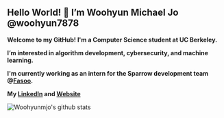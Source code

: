 ## Hello World! 👋 I’m Woohyun Michael Jo @woohyun7878 

**Welcome to my GitHub! I'm a Computer Science student at UC Berkeley.**

**I’m interested in algorithm development, cybersecurity, and machine learning.**

**I'm currently working as an intern for the Sparrow development team @[**Fasoo**](https://en.fasoo.com/).**

**My [LinkedIn](linkedin.com/in/woohyunmjo) and [Website](woohyunmjo.com)**

![Woohyunmjo's github stats](https://github-readme-stats.vercel.app/api?username=woohyunmjo)

